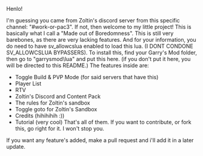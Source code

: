 Henlo!

I'm guessing you came from Zoltin's discord server from this specific channel: "#work-or-pac3".
If not, then welcome to my little project! This is basically what I call a "Made out of Boredomness". This is still very barebones, as there are very lacking features.
And for your information, you do need to have sv_allowcslua enabled to load this lua. (I DONT CONDONE SV_ALLOWCSLUA BYPASSERS).
To install this, find your Garry's Mod folder, then go to "garrysmod\lua" and put this here. (if you don't put it here, you will be directed to this README.)
The features inside are:
- Toggle Build & PVP Mode (for said servers that have this)
- Player List
- RTV
- Zoltin's Discord and Content Pack
- The rules for Zoltin's sandbox
- Toggle goto for Zoltin's Sandbox
- Credits (hihihihih :))
- Tutorial (very cool)
That's all of them. If you want to contribute, or fork this, go right for it. I won't stop you.


If you want any feature's added, make a pull request and i'll add it in a later update.